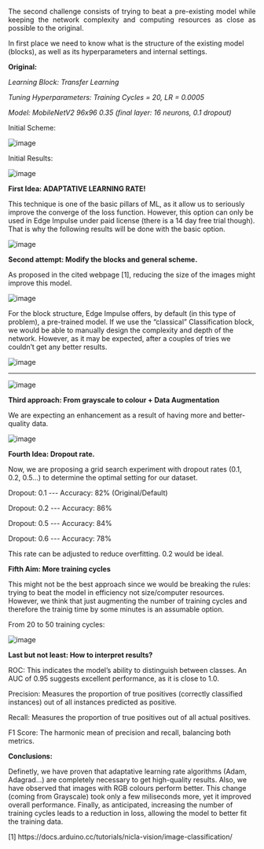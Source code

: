 <p align="justify">
The second challenge consists of trying to beat a pre-existing model while keeping the network complexity and computing resources as close as possible to the original.

In first place we need to know what is the structure of the existing model (blocks), as well as its hyperparameters and internal settings.

**Original:** 

_Learning Block: Transfer Learning_

_Tuning Hyperparameters: Training Cycles = 20, LR = 0.0005_

_Model: MobileNetV2 96x96 0.35 (final layer: 16 neurons, 0.1 dropout)_ 

Initial Scheme:

![image](https://github.com/user-attachments/assets/719c1526-f756-49a7-9478-605f0350d2fb)

Initial Results:

![image](https://github.com/user-attachments/assets/40c332d7-91df-4b4a-9bec-2264c5a3b5a6)

**First Idea: ADAPTATIVE LEARNING RATE!**

This technique is one of the basic pillars of ML, as it allow us to seriously improve the converge of the loss function. However, this option can only be used in Edge Impulse under paid license (there is a 14 day free trial though). That is why the following results will be done with the basic option.

![image](https://github.com/user-attachments/assets/b35a8536-be5f-4d08-bbe6-8193056562f5)

**Second attempt: Modify the blocks and general scheme.** 

As proposed in the cited webpage [1], reducing the size of the images might improve this model.

![image](https://github.com/user-attachments/assets/193d4341-2f91-4489-b3a7-a5d503dec191)

For the block structure, Edge Impulse offers, by default (in this type of problem), a pre-trained model. If we use the “classical” Classification block, we would be able to manually design the complexity and depth of the network. However, as it may be expected, after a couples of tries we couldn’t get any better results.

![image](https://github.com/user-attachments/assets/f69fb871-cca6-4c81-b6b9-7bfbeaf1f886)

*****************************************************************************************

![image](https://github.com/user-attachments/assets/6b33eb1b-2ca7-4b43-ad16-fa7eb3bad862)

**Third approach: From grayscale to colour + Data Augmentation**

We are expecting an enhancement as a result of having more and better-quality data.

![image](https://github.com/user-attachments/assets/6abebf27-7077-4709-9321-6eb9ddb78881)

**Fourth Idea: Dropout rate.**

Now, we are proposing a grid search experiment with dropout rates (0.1, 0.2, 0.5...) to determine the optimal setting for our dataset.

Dropout: 0.1 --- Accuracy: 82% (Original/Default)

Dropout: 0.2 --- Accuracy: 86%

Dropout: 0.5 --- Accuracy: 84%

Dropout: 0.6 --- Accuracy: 78%

This rate can be adjusted to reduce overfitting. 0.2 would be ideal.

**Fifth Aim: More training cycles** 

This might not be the best approach since we would be breaking the rules: trying to beat the model in efficiency not size/computer resources. However, we think that just augmenting the number of training cycles and therefore the trainig time by some minutes is an assumable option.

From 20 to 50 training cycles:

![image](https://github.com/user-attachments/assets/aea1084d-2cf5-4703-a56a-fe195b3b5b81)

 </p>

**Last but not least: How to interpret results?**

ROC: This indicates the model’s ability to distinguish between classes. An AUC of 0.95 suggests excellent performance, as it is close to 1.0. 

Precision: Measures the proportion of true positives (correctly classified instances) out of all instances predicted as positive. 

Recall: Measures the proportion of true positives out of all actual positives.

F1 Score: The harmonic mean of precision and recall, balancing both metrics.

**Conclusions:**

Definetly, we have proven that adaptative learning rate algorithms (Adam, Adagrad...) are completely necessary to get high-quality results. Also, we have observed that images with RGB colours perform better. This change (coming from Grayscale) took only a few miliseconds more, yet it improved overall performance. Finally, as anticipated, increasing the number of training cycles leads to a reduction in loss, allowing the model to better fit the training data.


 </p>
 [1] https://docs.arduino.cc/tutorials/nicla-vision/image-classification/

